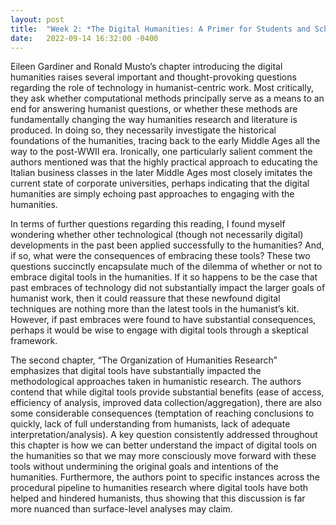 ```yaml
---
layout: post
title:  "Week 2: *The Digital Humanities: A Primer for Students and Scholars* by Eileen Gardiner and Ronald Musto"
date:   2022-09-14 16:32:00 -0400
---
```


Eileen Gardiner and Ronald Musto’s chapter introducing the digital humanities raises several important and thought-provoking questions regarding the role of technology in humanist-centric work. Most critically, they ask whether computational methods principally serve as a means to an end for answering humanist questions, or whether these methods are fundamentally changing the way humanities research and literature is produced. In doing so, they necessarily investigate the historical foundations of the humanities, tracing back to the early Middle Ages all the way to the post-WWII era. Ironically, one particularly salient comment the authors mentioned was that the highly practical approach to educating the Italian business classes in the later Middle Ages most closely imitates the current state of corporate universities, perhaps indicating that the digital humanities are simply echoing past approaches to engaging with the humanities.

In terms of further questions regarding this reading, I found myself wondering whether other technological (though not necessarily digital) developments in the past been applied successfully to the humanities? And, if so, what were the consequences of embracing these tools? These two questions succinctly encapsulate much of the dilemma of whether or not to embrace digital tools in the humanities. If it so happens to be the case that past embraces of technology did not substantially impact the larger goals of humanist work, then it could reassure that these newfound digital techniques are nothing more than the latest tools in the humanist’s kit. However, if past embraces were found to have substantial consequences, perhaps it would be wise to engage with digital tools through a skeptical framework.

The second chapter, “The Organization of Humanities Research” emphasizes that digital tools have substantially impacted the methodological approaches taken in humanistic research. The authors contend that while digital tools provide substantial benefits (ease of access, efficiency of analysis, improved data collection/aggregation), there are also some considerable consequences (temptation of reaching conclusions to quickly, lack of full understanding from humanists, lack of adequate interpretation/analysis). A key question consistently addressed throughout this chapter is how we can better understand the impact of digital tools on the humanities so that we may more consciously move forward with these tools without undermining the original goals and intentions of the humanities. Furthermore, the authors point to specific instances across the procedural pipeline to humanities research where digital tools have both helped and hindered humanists, thus showing that this discussion is far more nuanced than surface-level analyses may claim.
